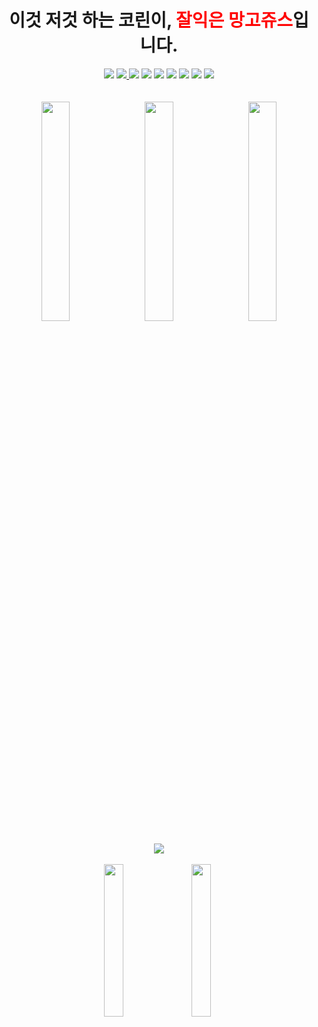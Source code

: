   <div align="center">
    <h1>이것 저것 하는 코린이, <span style="color: red"><strong>잘익은 망고쥬스</strong></span>입니다.</h1>
<p>
  <a href="https://www.python.org" target="_blank"><img src="https://img.shields.io/badge/Python-3766AB?style=flat-square&amp;logo=Python&amp;logoColor=white" /></a>
  <a href="https://www.arduino.cc" target="_blank"><img src="https://img.shields.io/badge/Arduino-00979D?style=flat-square&amp;logo=Arduino&amp;logoColor=white" /> </a>
  <a href="https://www.android.com" target="_blank"><img src="https://img.shields.io/badge/Android-3DDC84?style=flat-square&amp;logo=Android&amp;logoColor=white" /></a>
  <a href="https://www.oracle.com/java/technologies" target="_blank"><img src="https://img.shields.io/badge/Java-007396?style=flat-square&amp;logo=Java&amp;logoColor=white" /></a>
  <a href="https://en.wikipedia.org/wiki/C_(programming_language)" target="_blank"><img src="https://img.shields.io/badge/C-A8B9CC?style=flat-square&amp;logo=C&amp;logoColor=white" /></a>
  <a href="https://www.php.net" target="_blank"><img src="https://img.shields.io/badge/PHP-777BB4?style=flat-square&amp;logo=PHP&amp;logoColor=white" /></a>
  <a href="https://en.wikipedia.org/wiki/HTML5" target="_blank"><img src="https://img.shields.io/badge/HTML-E34F26?style=flat-square&amp;logo=HTML5&amp;logoColor=white" /></a>
  <a href="https://en.wikipedia.org/wiki/CSS" target="_blank"><img src="https://img.shields.io/badge/CSS-1572B6?style=flat-square&amp;logo=CSS3&amp;logoColor=white" /></a>
  <a href="https://www.javascript.com" target="_blank"><img src="https://img.shields.io/badge/JavaScript-F7DF1E?style=flat-square&amp;logo=JavaScript&amp;logoColor=white" /></a>
  <br><br><br>
  <a href="https://friday.goorm.io" target="_blank"><img src="https://user-images.githubusercontent.com/43088187/112016401-061b9100-8b70-11eb-8f80-0e82d1fd5ee8.png" width="30%" style="margin-right:2%"/></a>
  <a href="https://mango-juice.github.io/MUYAHO" target="_blank"> <img src="https://user-images.githubusercontent.com/43088187/116002720-fe9b4c00-a635-11eb-96ae-d788e2e5867c.png" width="30%" style="margin-right:2%"/></a>
  <a href="https://play.google.com/store/apps/details?id=com.friday.timer
" target="_blank"> <img src="https://user-images.githubusercontent.com/43088187/112016432-0c117200-8b70-11eb-879a-bd2966bf5af3.png" width="30%"/></a>
  <br> <br>
 <a href="https://github.com/Mango-Juice"><img src="https://github-readme-stats.vercel.app/api?username=Mango-Juice&count_private=true&show_icons=true&include_all_commits=true&theme=dracula" /></a>
  <br><br>
  <a href="https://solved.ac/wjsalsrb5" target="_blank"><img src="http://mazassumnida.wtf/api/mini/generate_badge?boj=wjsalsrb5" width="25%" style="margin-right:2%"></a> 
   <a href="https://www.instagram.com/sw_mingyu" target="_blank"><img src="https://img.shields.io/badge/Visit%20Instagram-E4405F?style=flat-square&amp;logo=Instagram&amp;logoColor=white" width="25%" style="margin-right:1%"/></a>
  
</div>
</p>
